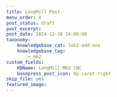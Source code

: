```yaml
---
title: LongMill Post
menu_order: 0
post_status: draft
post_excerpt: 
post_date: 2024-12-30 24:00:00
taxonomy:
    knowledgebase_cat: lmk2-add-ons
    knowledgebase_tag:
        - mk2
custom_fields:
    KBName: LongMill MK2 CNC
    basepress_post_icon: bp-caret-right
skip_file: yes
featured_image: 
---
```


